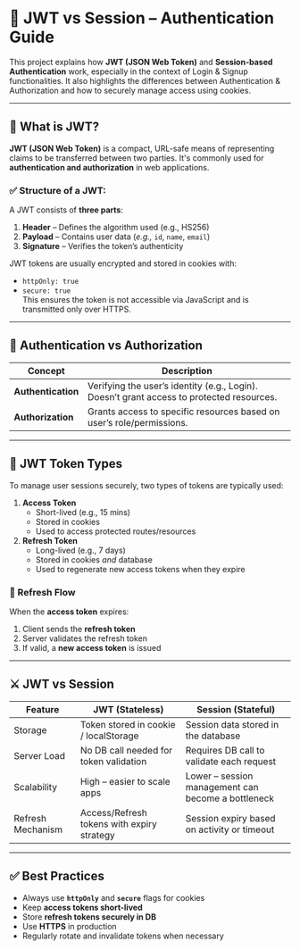 # 🔐 JWT vs Session – Authentication Guide

This project explains how **JWT (JSON Web Token)** and **Session-based Authentication** work, especially in the context of Login & Signup functionalities. It also highlights the differences between Authentication & Authorization and how to securely manage access using cookies.

---

## 📘 What is JWT?

**JWT (JSON Web Token)** is a compact, URL-safe means of representing claims to be transferred between two parties. It's commonly used for **authentication and authorization** in web applications.

### ✅ Structure of a JWT:

A JWT consists of **three parts**:

1. **Header** – Defines the algorithm used (e.g., HS256)
2. **Payload** – Contains user data (_e.g.,_ `id`, `name`, `email`)
3. **Signature** – Verifies the token’s authenticity

JWT tokens are usually encrypted and stored in cookies with:

- `httpOnly: true`
- `secure: true`  
  This ensures the token is not accessible via JavaScript and is transmitted only over HTTPS.

---

## 🔑 Authentication vs Authorization

| Concept            | Description                                                                               |
| ------------------ | ----------------------------------------------------------------------------------------- |
| **Authentication** | Verifying the user’s identity (e.g., Login). Doesn’t grant access to protected resources. |
| **Authorization**  | Grants access to specific resources based on user’s role/permissions.                     |

---

## 🔄 JWT Token Types

To manage user sessions securely, two types of tokens are typically used:

1. **Access Token**
   - Short-lived (e.g., 15 mins)
   - Stored in cookies
   - Used to access protected routes/resources
2. **Refresh Token**
   - Long-lived (e.g., 7 days)
   - Stored in cookies _and_ database
   - Used to regenerate new access tokens when they expire

### 🔁 Refresh Flow

When the **access token** expires:

1. Client sends the **refresh token**
2. Server validates the refresh token
3. If valid, a **new access token** is issued

---

## ⚔️ JWT vs Session

| Feature           | JWT (Stateless)                            | Session (Stateful)                                 |
| ----------------- | ------------------------------------------ | -------------------------------------------------- |
| Storage           | Token stored in cookie / localStorage      | Session data stored in the database                |
| Server Load       | No DB call needed for token validation     | Requires DB call to validate each request          |
| Scalability       | High – easier to scale apps                | Lower – session management can become a bottleneck |
| Refresh Mechanism | Access/Refresh tokens with expiry strategy | Session expiry based on activity or timeout        |

---

## ✅ Best Practices

- Always use **`httpOnly`** and **`secure`** flags for cookies
- Keep **access tokens short-lived**
- Store **refresh tokens securely in DB**
- Use **HTTPS** in production
- Regularly rotate and invalidate tokens when necessary
